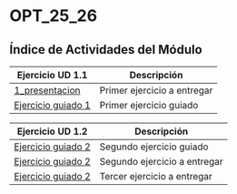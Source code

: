 # OPT_25_26

## Índice de Actividades del Módulo

| Ejercicio UD 1.1                                        | Descripción                 |
|---------------------------------------------------------|-----------------------------|
| [1_presentacion](/UD_1_1/b1_1_presentacion.py)             | Primer ejercicio a entregar |
| [Ejercicio guiado 1](/UD_1_1/Ejercicio_guiado_1.1.py)   | Primer ejercicio guiado     |

| Ejercicio UD 1.2                                        | Descripción                 |
|---------------------------------------------------------|-----------------------------|
| [Ejercicio guiado 2](/UD_1_2/Ejercicio_guiado_1.2.py)   | Segundo ejercicio guiado     |
| [Ejercicio guiado 2](/UD_1_2/b1_2_calculadora_simple.py)   | Segundo ejercicio a entregar     |
| [Ejercicio guiado 2](/UD_1_2/b1_3_conversor_datos.py)   | Tercer ejercicio a entregar     |
